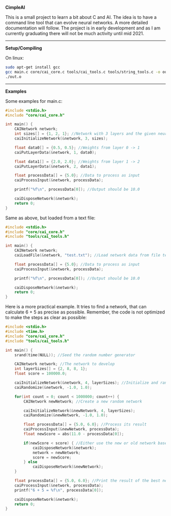 **CimpleAI**

This is a small project to learn a bit about C and AI. The idea is to have a command line tool that can evolve neural networks. A more detailed documentation will follow. The project is in early development and as I am currently graduating there will not be much activity until mid 2021.

---

**Setup/Compiling**

On linux:
```bash
sudo apt-get install gcc
gcc main.c core/cai_core.c tools/cai_tools.c tools/string_tools.c -o out.o
./out.o
```

---

**Examples**

Some examples for main.c:
```C
#include <stdio.h>
#include "core/cai_core.h"

int main() {
    CAINetwork network;
    int sizes[] = {1, 2, 1}; //Network with 3 layers and the given neuron amounts
    caiInitializeNetwork(&network, 3, sizes);

    float data0[] = {0.5, 0.5}; //Weights from layer 0 -> 1
    caiPutLayerData(&network, 1, data0);

    float data1[] = {2.0, 2.0}; //Weights from layer 1 -> 2
    caiPutLayerData(&network, 2, data1);

    float processData[] = {5.0}; //Data to process as input
    caiProcessInput(&network, processData);

    printf("%f\n", processData[0]); //Output should be 10.0

    caiDisposeNetwork(&network);
    return 0;
}
```

Same as above, but loaded from a text file:
```C
#include <stdio.h>
#include "core/cai_core.h"
#include "tools/cai_tools.h"

int main() {
    CAINetwork network;
    caiLoadFile(&network, "test.txt"); //Load network data from file test.txt

    float processData[] = {5.0}; //Data to process as input
    caiProcessInput(&network, processData);

    printf("%f\n", processData[0]); //Output should be 10.0

    caiDisposeNetwork(&network);
    return 0;
}
```

Here is a more practical example. It tries to find a network, that can calculate 6 + 5 as precise as possible. Remember, the code is not optimized to make the steps as clear as possible:
```C
#include <stdio.h>
#include <time.h>
#include "core/cai_core.h"
#include "tools/cai_tools.h"

int main() {
    srand(time(NULL)); //Seed the random number generator

    CAINetwork network; //The network to develop
    int layerSizes[] = {2, 8, 8, 1};
    float score = 100000.0;

    caiInitializeNetwork(&network, 4, layerSizes); //Initialize and randomize the network
    caiRandomize(&network, -1.0, 1.0);

    for(int count = 0; count < 1000000; count++) {
        CAINetwork newNetwork; //Create a new random network

        caiInitializeNetwork(&newNetwork, 4, layerSizes);
        caiRandomize(&newNetwork, -1.0, 1.0);

        float processData[] = {5.0, 6.0}; //Process its result
        caiProcessInput(&newNetwork, processData);
        float newScore = abs(11.0 - processData[0]);

        if(newScore < score) { //Either use the new or old network based on their score
            caiDisposeNetwork(&network);
            network = newNetwork;
            score = newScore;
        } else
            caiDisposeNetwork(&newNetwork);
    }

    float processData[] = {5.0, 6.0}; //Print the result of the best network (~11.0)
    caiProcessInput(&network, processData);
    printf("6 + 5 = %f\n", processData[0]);

    caiDisposeNetwork(&network);
    return 0;
}
```
